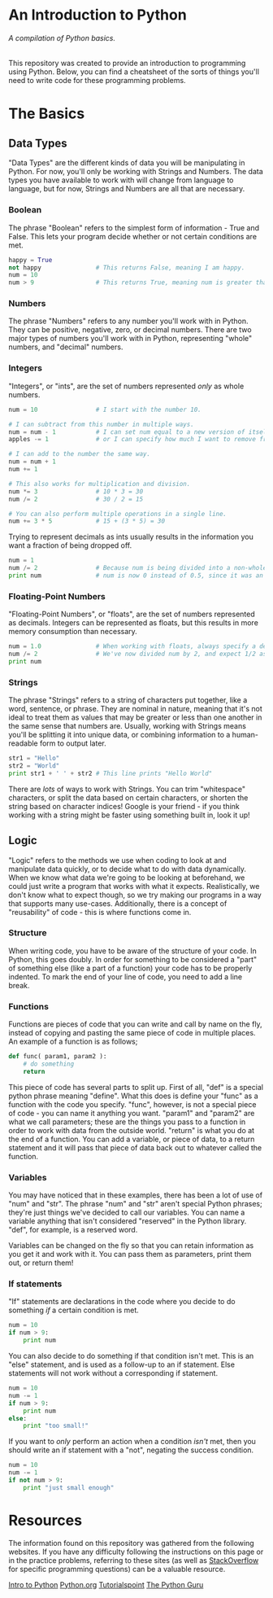 An Introduction to Python
=========================
###### A compilation of Python basics.

This repository was created to provide an introduction to programming using Python. Below, you can find a cheatsheet of the sorts of things you'll need to write code for these programming problems.

The Basics
=========================

Data Types
--------------------------
"Data Types" are the different kinds of data you will be manipulating in Python. For now, you'll only be working with Strings and Numbers. The data types you have available to work with will change from language to language, but for now, Strings and Numbers are all that are necessary.

### Boolean
The phrase "Boolean" refers to the simplest form of information - True and False. This lets your program decide whether or not certain conditions are met.

```python
happy = True
not happy				# This returns False, meaning I am happy.
num = 10
num > 9					# This returns True, meaning num is greater than 10.
```

### Numbers
The phrase "Numbers" refers to any number you'll work with in Python. They can be positive, negative, zero, or decimal numbers. There are two major types of numbers you'll work with in Python, representing "whole" numbers, and "decimal" numbers.

### Integers
"Integers", or "ints", are the set of numbers represented *only* as whole numbers.

```python
num = 10				# I start with the number 10.

# I can subtract from this number in multiple ways.
num = num - 1			# I can set num equal to a new version of itself,
apples -= 1				# or I can specify how much I want to remove from num

# I can add to the number the same way.
num = num + 1
num += 1

# This also works for multiplication and division.
num *= 3				# 10 * 3 = 30
num /= 2				# 30 / 2 = 15

# You can also perform multiple operations in a single line.
num += 3 * 5			# 15 + (3 * 5) = 30
``` 

Trying to represent decimals as ints usually results in the information you want a fraction of being dropped off.

```python
num = 1
num /= 2				# Because num is being divided into a non-whole number (1/2)
print num				# num is now 0 instead of 0.5, since it was an integer before.
```

### Floating-Point Numbers
"Floating-Point Numbers", or "floats", are the set of numbers represented as decimals. Integers can be represented as floats, but this results in more memory consumption than necessary.

```python
num = 1.0				# When working with floats, always specify a decimal place.
num /= 2				# We've now divided num by 2, and expect 1/2 as the output.
print num
```

### Strings
The phrase "Strings" refers to a string of characters put together, like a word, sentence, or phrase. They are nominal in nature, meaning that it's not ideal to treat them as values that may be greater or less than one another in the same sense that numbers are. Usually, working with Strings means you'll be splitting it into unique data, or combining information to a human-readable form to output later.

```python
str1 = "Hello"
str2 = "World"
print str1 + ' ' + str2	# This line prints "Hello World"
```

There are *lots* of ways to work with Strings. You can trim "whitespace" characters, or split the data based on certain characters, or shorten the string based on character indices! Google is your friend - if you think working with a string might be faster using something built in, look it up!

Logic
--------------------------
"Logic" refers to the methods we use when coding to look at and manipulate data quickly, or to decide what to do with data dynamically. When we know what data we're going to be looking at beforehand, we could just write a program that works with what it expects. Realistically, we don't know what to expect though, so we try making our programs in a way that supports many use-cases. Additionally, there is a concept of "reusability" of code - this is where functions come in.

### Structure
When writing code, you have to be aware of the structure of your code. In Python, this goes doubly. In order for something to be considered a "part" of something else (like a part of a function) your code has to be properly indented. To mark the end of your line of code, you need to add a line break.

### Functions
Functions are pieces of code that you can write and call by name on the fly, instead of copying and pasting the same piece of code in multiple places. An example of a function is as follows;

```python
def func( param1, param2 ):
	# do something
	return
```

This piece of code has several parts to split up. First of all, "def" is a special python phrase meaning "define". What this does is define your "func" as a function with the code you specify. "func", however, is not a special piece of code - you can name it anything you want. "param1" and "param2" are what we call parameters; these are the things you pass to a function in order to work with data from the outside world. "return" is what you do at the end of a function. You can add a variable, or piece of data, to a return statement and it will pass that piece of data back out to whatever called the function.

### Variables
You may have noticed that in these examples, there has been a lot of use of "num" and "str". The phrase "num" and "str" aren't special Python phrases; they're just things we've decided to call our variables. You can name a variable anything that isn't considered "reserved" in the Python library. "def", for example, is a reserved word.

Variables can be changed on the fly so that you can retain information as you get it and work with it. You can pass them as parameters, print them out, or return them!

### If statements
"If" statements are declarations in the code where you decide to do something *if* a certain condition is met.

```python
num = 10
if num > 9:
	print num
```

You can also decide to do something if that condition isn't met. This is an "else" statement, and is used as a follow-up to an if statement. Else statements will not work without a corresponding if statement.

```python
num = 10
num -= 1
if num > 9:
	print num
else:
	print "too small!"
```

If you want to *only* perform an action when a condition *isn't* met, then you should write an if statement with a "not", negating the success condition.

```python
num = 10
num -= 1
if not num > 9:
	print "just small enough"
```

Resources
=========================
The information found on this repository was gathered from the following websites. If you have any difficulty following the instructions on this page or in the practice problems, referring to these sites (as well as [StackOverflow](https://stackoverflow.com/) for specific programming questions) can be a valuable resource. 

[Intro to Python](http://introtopython.org/)
[Python.org](https://www.python.org/)
[Tutorialspoint](https://www.tutorialspoint.com/python/)
[The Python Guru](http://thepythonguru.com/)
